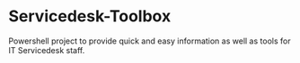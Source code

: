 # Servicedesk-Toolbox
Powershell project to provide quick and easy information as well as tools for IT Servicedesk staff.
